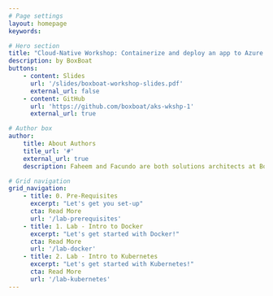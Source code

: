 ```yaml
---
# Page settings
layout: homepage
keywords:

# Hero section
title: "Cloud-Native Workshop: Containerize and deploy an app to Azure Kubernetes Service (AKS)"
description: by BoxBoat
buttons:
    - content: Slides
      url: '/slides/boxboat-workshop-slides.pdf'
      external_url: false
    - content: GitHub
      url: 'https://github.com/boxboat/aks-wkshp-1'
      external_url: true

# Author box
author:
    title: About Authors
    title_url: '#'
    external_url: true
    description: Faheem and Facundo are both solutions architects at BoxBoat specializing in Kubernetes on Azure.

# Grid navigation
grid_navigation:
    - title: 0. Pre-Requisites
      excerpt: "Let's get you set-up"
      cta: Read More
      url: '/lab-prerequisites'
    - title: 1. Lab - Intro to Docker
      excerpt: "Let's get started with Docker!"
      cta: Read More
      url: '/lab-docker'
    - title: 2. Lab - Intro to Kubernetes
      excerpt: "Let's get started with Kubernetes!"
      cta: Read More
      url: '/lab-kubernetes'
---
```

